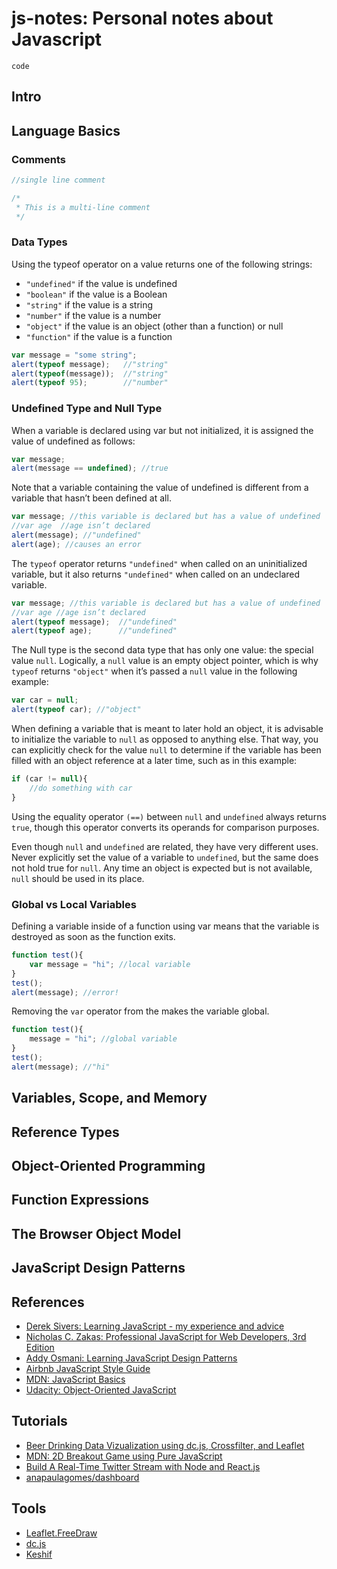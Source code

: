 # js-notes: Personal notes about Javascript

```
code
```

## Intro

## Language Basics

### Comments

```javascript
//single line comment
```

```javascript
/* * This is a multi-line comment */
```

### Data Types

Using the typeof operator on a value returns one of the following strings:
* ```"undefined"``` if the value is undefined* ```"boolean"``` if the value is a Boolean* ```"string"``` if the value is a string* ```"number"``` if the value is a number* ```"object"``` if the value is an object (other than a function) or null* ```"function"``` if the value is a function

```javascript
var message = "some string";alert(typeof message);   //"string"
alert(typeof(message));  //"string"
alert(typeof 95);        //"number"
```

### Undefined Type and Null Type

When a variable is declared using var but not initialized, it is assigned the value of undefined as follows:

```javascript
var message;alert(message == undefined); //true
```

Note that a variable containing the value of undefined is different from a variable that hasn’t been defined at all. 

```javascript
var message; //this variable is declared but has a value of undefined
//var age  //age isn’t declaredalert(message); //"undefined"
alert(age); //causes an error
```

The ```typeof``` operator returns ```"undefined"``` when called on an uninitialized variable, but it also returns ```"undefined"``` when called on an undeclared variable.

```javascript
var message; //this variable is declared but has a value of undefined
//var age //age isn’t declaredalert(typeof message);  //"undefined"alert(typeof age);      //"undefined"
```

The Null type is the second data type that has only one value: the special value ```null```. Logically, a ```null``` value is an empty object pointer, which is why ```typeof``` returns ```"object"``` when it’s passed a ```null``` value in the following example:

```javascriptvar car = null;alert(typeof car); //"object"
```

When defining a variable that is meant to later hold an object, it is advisable to initialize the variable to ```null``` as opposed to anything else. That way, you can explicitly check for the value ```null``` to determine if the variable has been filled with an object reference at a later time, such as in this example:

```javascript
if (car != null){	//do something with car}
```Using the equality operator ```(==)``` between ```null``` and ```undefined``` always returns ```true```, though this operator converts its operands for comparison purposes.
Even though ```null``` and ```undefined``` are related, they have very different uses. Never explicitly set the value of a variable to ```undefined```, but the same does not hold true for ```null```. Any time an object is expected but is not available, ```null``` should be used in its place. 

### Global vs Local Variables

Defining a variable inside of a function using var means that the variable is destroyed as soon as the function exits.

```javascript
function test(){	var message = "hi"; //local variable}test();alert(message); //error!
```

Removing the ```var``` operator from the makes the variable global. 

```javascript
function test(){	message = "hi"; //global variable}test();alert(message); //"hi"
```

## Variables, Scope, and Memory

## Reference Types

## Object-Oriented Programming

## Function Expressions

## The Browser Object Model

## JavaScript Design Patterns

## References

* [Derek Sivers: Learning JavaScript - my experience and advice](https://sivers.org/learn-js)
* [Nicholas C. Zakas: Professional JavaScript for Web Developers, 3rd Edition](http://www.wrox.com/WileyCDA/WroxTitle/Professional-JavaScript-for-Web-Developers-3rd-Edition.productCd-1118026691.html)
* [Addy Osmani: Learning JavaScript Design Patterns](https://addyosmani.com/resources/essentialjsdesignpatterns/book/)
* [Airbnb JavaScript Style Guide](https://github.com/airbnb/javascript)
* [MDN: JavaScript Basics](https://developer.mozilla.org/en-US/Learn/Getting_started_with_the_web/JavaScript_basics)
* [Udacity: Object-Oriented JavaScript	](https://www.udacity.com/course/object-oriented-javascript--ud015)


## Tutorials

* [Beer Drinking Data Vizualization using dc.js, Crossfilter, and Leaflet](https://github.com/austinlyons/dcjs-leaflet-untappd)
* [MDN: 2D Breakout Game using Pure JavaScript](https://developer.mozilla.org/en-US/docs/Games/Workflows/2D_Breakout_game_pure_JavaScript)
* [Build A Real-Time Twitter Stream with Node and React.js](https://scotch.io/tutorials/build-a-real-time-twitter-stream-with-node-and-react-js)
* [anapaulagomes/dashboard](https://github.com/anapaulagomes/dashboard)

## Tools

* [Leaflet.FreeDraw](https://github.com/Wildhoney/Leaflet.FreeDraw)
* [dc.js](https://github.com/dc-js/dc.js)
* [Keshif](https://github.com/adilyalcin/keshif)